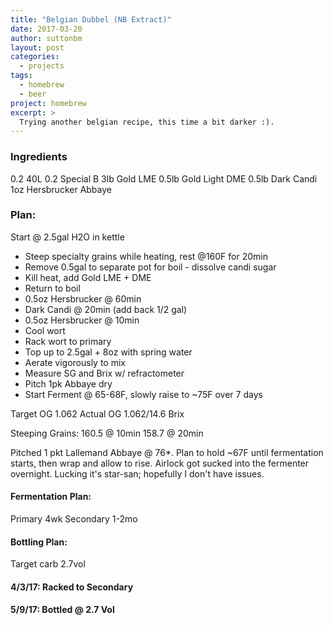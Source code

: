 ```yaml
---
title: "Belgian Dubbel (NB Extract)"
date: 2017-03-20
author: suttonbm
layout: post
categories:
  - projects
tags:
  - homebrew
  - beer
project: homebrew
excerpt: >
  Trying another belgian recipe, this time a bit darker :).
---
```


### Ingredients

0.2 40L
0.2 Special B
3lb Gold LME
0.5lb Gold Light DME
0.5lb Dark Candi
1oz Hersbrucker
Abbaye

### Plan:
Start @ 2.5gal H2O in kettle
  * Steep specialty grains while heating, rest @160F for 20min
  * Remove 0.5gal to separate pot for boil - dissolve candi sugar
  * Kill heat, add Gold LME + DME
  * Return to boil
  * 0.5oz Hersbrucker @ 60min
  * Dark Candi @ 20min (add back 1/2 gal)
  * 0.5oz Hersbrucker @ 10min
  * Cool wort
  * Rack wort to primary
  * Top up to 2.5gal + 8oz with spring water
  * Aerate vigorously to mix
  * Measure SG and Brix w/ refractometer
  * Pitch 1pk Abbaye dry
  * Start Ferment @ 65-68F, slowly raise to ~75F over 7 days

Target OG 1.062
Actual OG 1.062/14.6 Brix

Steeping Grains:
160.5 @ 10min
158.7 @ 20min

Pitched 1 pkt Lallemand Abbaye @ 76*.  Plan to hold ~67F until fermentation starts, then wrap and allow to rise.
Airlock got sucked into the fermenter overnight. Lucking it's star-san; hopefully I don't have issues.

#### Fermentation Plan:
Primary 4wk
Secondary 1-2mo

#### Bottling Plan:
Target carb 2.7vol

#### 4/3/17: Racked to Secondary

#### 5/9/17: Bottled @ 2.7 Vol
